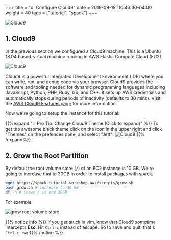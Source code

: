 +++
title = "d. Configure Cloud9"
date = 2019-09-18T10:46:30-04:00
weight = 40
tags = ["tutorial", "spack"]
+++

![Cloud9](/images/cloud9_logo.png)

## 1. Cloud9
In the previous section we configured a Cloud9 machine. This is a Ubuntu 18.04 based-virtual machine running in AWS Elastic Compute Cloud (EC2).

![Cloud9](/images/cloud9_console.png)

Cloud9 is a powerful Integrated Development Environment (IDE) where you can write, run, and debug code via your browser. Cloud9 provides the software and tooling needed for dynamic programming languages including JavaScript, Python, PHP, Ruby, Go, and C++. It sets up AWS credentials and automatically stops during periods of inactivity (defaults to 30 mins). Visit the [AWS Cloud9 Features page](https://aws.amazon.com/cloud9/details/) for more information.

Now we're going to setup the instance for this tutorial:

{{%expand "💡 Pro Tip: Change Cloud9 Theme (Click to expand)" %}}
 To get the awesome black theme click on the <i class="fas fa-cog"></i>  icon in the upper right and click "Themes" on the prefences pane, and select "Jett":
![Cloud9](/images/theme.png)
{{% /expand%}}

## 2. Grow the Root Partition 

By default the root volume store (`/`) of an EC2 instance is 10 GB. We're going to increase that to 30GB in order to install packages with spack.

```bash
wget https://spack-tutorial.workshop.aws/scripts/grow.sh
bash grow.sh # increase to 30 GB
df -h # shows / is now 30GB
```

For example:

![grow root volume store](/images/grow.png)

{{% notice info %}}
If you get stuck in vim, know that Cloud9 sometime intercepts **Esc**. Hit `Ctrl-c` instead of escape.
So to save and quit, that's `Ctrl-c :wq`
{{% /notice %}}